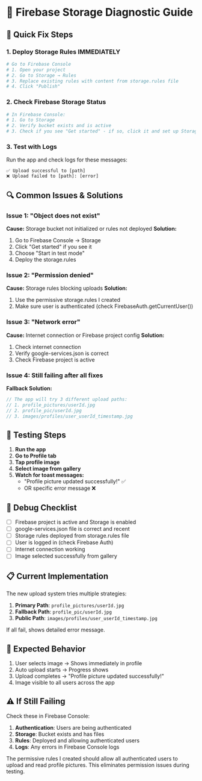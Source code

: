 # 🔧 Firebase Storage Diagnostic Guide

## 🚨 Quick Fix Steps

### 1. **Deploy Storage Rules IMMEDIATELY**
```bash
# Go to Firebase Console
# 1. Open your project
# 2. Go to Storage → Rules
# 3. Replace existing rules with content from storage.rules file
# 4. Click "Publish"
```

### 2. **Check Firebase Storage Status**
```bash
# In Firebase Console:
# 1. Go to Storage
# 2. Verify bucket exists and is active
# 3. Check if you see "Get started" - if so, click it and set up Storage
```

### 3. **Test with Logs**
Run the app and check logs for these messages:
```
✅ Upload successful to [path]
❌ Upload failed to [path]: [error]
```

## 🔍 Common Issues & Solutions

### Issue 1: "Object does not exist"
**Cause:** Storage bucket not initialized or rules not deployed
**Solution:** 
1. Go to Firebase Console → Storage
2. Click "Get started" if you see it
3. Choose "Start in test mode" 
4. Deploy the storage.rules

### Issue 2: "Permission denied"
**Cause:** Storage rules blocking uploads
**Solution:**
1. Use the permissive storage.rules I created
2. Make sure user is authenticated (check FirebaseAuth.getCurrentUser())

### Issue 3: "Network error"
**Cause:** Internet connection or Firebase project config
**Solution:**
1. Check internet connection
2. Verify google-services.json is correct
3. Check Firebase project is active

### Issue 4: Still failing after all fixes
**Fallback Solution:**
```java
// The app will try 3 different upload paths:
// 1. profile_pictures/userId.jpg
// 2. profile_pic/userId.jpg  
// 3. images/profiles/user_userId_timestamp.jpg
```

## 📱 Testing Steps

1. **Run the app**
2. **Go to Profile tab** 
3. **Tap profile image**
4. **Select image from gallery**
5. **Watch for toast messages:**
   - "Profile picture updated successfully!" ✅
   - OR specific error message ❌

## 🔧 Debug Checklist

- [ ] Firebase project is active and Storage is enabled
- [ ] google-services.json file is correct and recent
- [ ] Storage rules deployed from storage.rules file
- [ ] User is logged in (check Firebase Auth)
- [ ] Internet connection working
- [ ] Image selected successfully from gallery

## 📋 Current Implementation

The new upload system tries multiple strategies:

1. **Primary Path**: `profile_pictures/userId.jpg`
2. **Fallback Path**: `profile_pic/userId.jpg` 
3. **Public Path**: `images/profiles/user_userId_timestamp.jpg`

If all fail, shows detailed error message.

## 🚀 Expected Behavior

1. User selects image → Shows immediately in profile
2. Auto upload starts → Progress shows
3. Upload completes → "Profile picture updated successfully!" 
4. Image visible to all users across the app

## ⚠️ If Still Failing

Check these in Firebase Console:
1. **Authentication**: Users are being authenticated
2. **Storage**: Bucket exists and has files
3. **Rules**: Deployed and allowing authenticated users
4. **Logs**: Any errors in Firebase Console logs

The permissive rules I created should allow all authenticated users to upload and read profile pictures. This eliminates permission issues during testing.
